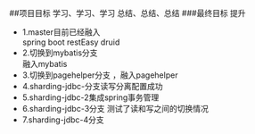 ##项目目标
学习、学习、学习
总结、总结、总结
###最终目标
提升


- 1.master目前已经融入  
spring boot restEasy druid
- 2.切换到mybatis分支  
 融入mybatis
- 3.切换到pagehelper分支 ，融入pagehelper
- 4.sharding-jdbc-分支读写分离配置成功
- 5.sharding-jdbc-2集成spring事务管理
- 6.sharding-jdbc-3分支 测试了读和写之间的切换情况
- 7.sharding-jdbc-4分支